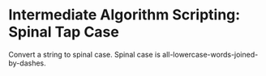 # Intermediate Algorithm Scripting: Spinal Tap Case

Convert a string to spinal case. Spinal case is all-lowercase-words-joined-by-dashes.